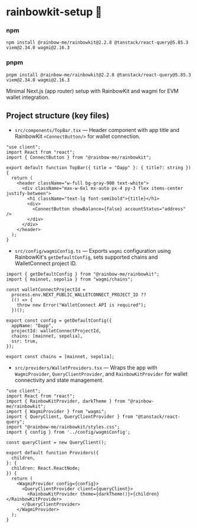# rainbowkit-setup 🌈

### npm

```
npm install @rainbow-me/rainbowkit@2.2.8 @tanstack/react-query@5.85.3 viem@2.34.0 wagmi@2.16.3
```

### pnpm

```
pnpm install @rainbow-me/rainbowkit@2.2.8 @tanstack/react-query@5.85.3 viem@2.34.0 wagmi@2.16.3
```

Minimal Next.js (app router) setup with RainbowKit and wagmi for EVM wallet integration.

## Project structure (key files)

- `src/components/TopBar.tsx` — Header component with app title and RainbowKit ```<ConnectButton/>``` for wallet connection.

```tsx
"use client";
import React from "react";
import { ConnectButton } from "@rainbow-me/rainbowkit";

export default function TopBar({ title = "Dapp" }: { title?: string }) {
  return (
    <header className="w-full bg-gray-900 text-white">
      <div className="max-w-6xl mx-auto px-4 py-3 flex items-center justify-between">
        <h1 className="text-lg font-semibold">{title}</h1>
        <div>
          <ConnectButton showBalance={false} accountStatus="address" />
        </div>
      </div>
    </header>
  );
}
```

- `src/config/wagmiConfig.ts` — Exports ```wagmi``` configuration using RainbowKit's ```getDefaultConfig```, sets supported chains and WalletConnect project ID.

```tsx
import { getDefaultConfig } from "@rainbow-me/rainbowkit";
import { mainnet, sepolia } from "wagmi/chains";

const walletConnectProjectId =
  process.env.NEXT_PUBLIC_WALLETCONNECT_PROJECT_ID ??
  (() => {
    throw new Error("WalletConnect API is required");
  })();

export const config = getDefaultConfig({
  appName: "Dapp",
  projectId: walletConnectProjectId,
  chains: [mainnet, sepolia],
  ssr: true,
});

export const chains = [mainnet, sepolia];
```

- `src/providers/WalletProviders.tsx` — Wraps the app with ```WagmiProvider```, ```QueryClientProvider```, and ```RainbowKitProvider``` for wallet connectivity and state management.

```tsx
"use client";
import React from "react";
import { RainbowKitProvider, darkTheme } from "@rainbow-me/rainbowkit";
import { WagmiProvider } from "wagmi";
import { QueryClient, QueryClientProvider } from "@tanstack/react-query";
import "@rainbow-me/rainbowkit/styles.css";
import { config } from '../config/wagmiConfig';

const queryClient = new QueryClient();

export default function Providers({
  children,
}: {
  children: React.ReactNode;
}) {
  return (
    <WagmiProvider config={config}>
      <QueryClientProvider client={queryClient}>
        <RainbowKitProvider theme={darkTheme()}>{children}</RainbowKitProvider>
      </QueryClientProvider>
    </WagmiProvider>
  );
}
```
